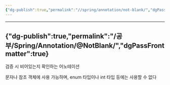 ```yaml
---
{"dg-publish":true,"permalink":"//spring/annotation/not-blank/","dgPassFrontmatter":true}
---
```



---
{"dg-publish":true,"permalink":"/공부/Spring/Annotation/@NotBlank/","dgPassFrontmatter":true}
---

검증 시 비어있는지 확인하는 어노테이션

문자나 참조 객체에 사용 가능하며, enum 타입이나 int 타입 등에는 사용할 수 없다